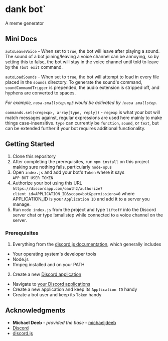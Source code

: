 # dank bot` 
A meme generator

## Mini Docs
`autoLeaveVoice` - When set to `true`, the bot will leave after playing a sound. The sound of a bot joining/leaving a voice channel can be annoying, so by setting this to false, the bot will stay in the voice channel until told to leave by the `!bot exit` command.

`autoLoadSounds` - When set to `true`, the bot will attempt to load in every file placed in the `sounds` directory. To generate the sound's command, `soundCommandTrigger` is prepended, the audio extension is stripped off, and hyphens are converted to spaces.

*For example, `nasa-smallstep.mp3` would be activated by `!nasa smallstep`.*

`commands.set(<regexp>, array[type, reply])` - `regexp` is what your bot will match messages against, regular expressions are used here mainly to make things case-insensitive. `type` can currently be `function`, `sound`, or `text`, but can be extended further if your bot requires additional functionality.

## Getting Started
1. Clone this repository
2. After completing the prerequisites, run `npm install` on this project making sure nothing fails, particularly `node-opus`
3. Open `index.js` and add your bot's `Token` where it says `APP_BOT_USER_TOKEN`
4. Authorize your bot using this URL `https://discordapp.com/oauth2/authorize?client_id=APPLICATION_ID&scope=bot&permissions=0` where APPLICATION_ID is your `Application ID` and add it to a server you manage.
5. Run `node index.js` from the project and type `liftoff` into the Discord server chat or type !smallstep while connected to a voice channel on the server.

### Prerequisites
1. Everything from the [discord.js documentation](http://discordjs.readthedocs.io/en/latest/installing.html), which generally includes
  - Your operating system's developer tools
  - Node.js
  - ffmpeg installed and on your PATH
2. Create a new [Discord application](https://discordapp.com/developers/applications/me)
  - Navigate to [your Discord applications](https://discordapp.com/developers/applications/me)
  - Create a new application and keep its `Application ID` handy
  - Create a bot user and keep its `Token` handy

## Acknowledgments
- **Michael Deeb** - *provided the base* - [michaeljdeeb](https://github.com/michaeljdeeb)
- [Discord](https://discordapp.com/)
- [discord.js](https://github.com/hydrabolt/discord.js)
